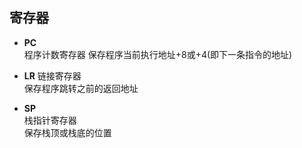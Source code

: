 ## 寄存器

* **PC**  
    程序计数寄存器
    保存程序当前执行地址+8或+4(即下一条指令的地址)

* **LR** 
    链接寄存器  
    保存程序跳转之前的返回地址 
* **SP**  
    栈指针寄存器  
    保存栈顶或栈底的位置  
    